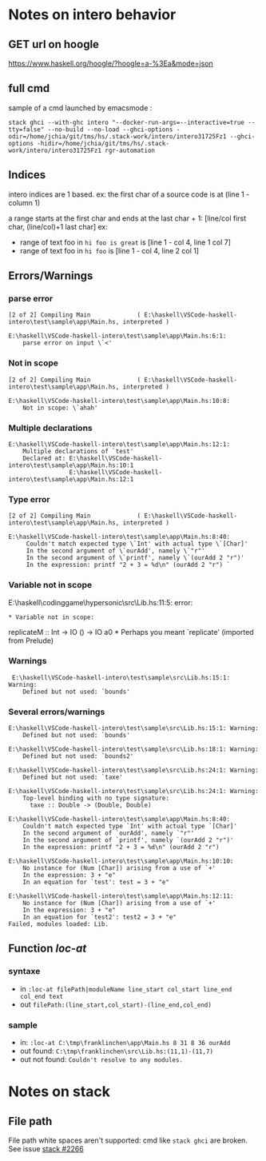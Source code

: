 # Notes on intero behavior


## GET url on hoogle
https://www.haskell.org/hoogle/?hoogle=a-%3Ea&mode=json

## full cmd

sample of a cmd launched by emacsmode :

`stack ghci --with-ghc intero "--docker-run-args=--interactive=true --tty=false" --no-build --no-load --ghci-options -odir=/home/jchia/git/tms/hs/.stack-work/intero/intero31725Fz1 --ghci-options -hidir=/home/jchia/git/tms/hs/.stack-work/intero/intero31725Fz1 rgr-automation`

## Indices

intero indices are 1 based.
ex: the first char of a source code is at (line 1 - column 1)

a range starts at the first char and ends at the last char + 1: [line/col first char, (line/col)+1 last char]
ex:
 - range of text foo in `hi foo is great` is [line 1 - col 4, line 1 col 7]
 - range of text foo in `hi foo` is [line 1 - col 4, line 2 col 1]

## Errors/Warnings

### parse error

    [2 of 2] Compiling Main             ( E:\haskell\VSCode-haskell-intero\test\sample\app\Main.hs, interpreted )

    E:\haskell\VSCode-haskell-intero\test\sample\app\Main.hs:6:1:
        parse error on input \`<'

### Not in scope

    [2 of 2] Compiling Main             ( E:\haskell\VSCode-haskell-intero\test\sample\app\Main.hs, interpreted )

    E:\haskell\VSCode-haskell-intero\test\sample\app\Main.hs:10:8:
        Not in scope: \`ahah'


### Multiple declarations

    E:\haskell\VSCode-haskell-intero\test\sample\app\Main.hs:12:1:
        Multiple declarations of `test'
        Declared at: E:\haskell\VSCode-haskell-intero\test\sample\app\Main.hs:10:1
                     E:\haskell\VSCode-haskell-intero\test\sample\app\Main.hs:12:1

### Type error

    [2 of 2] Compiling Main             ( E:\haskell\VSCode-haskell-intero\test\sample\app\Main.hs, interpreted )

    E:\haskell\VSCode-haskell-intero\test\sample\app\Main.hs:8:40:
         Couldn't match expected type \`Int' with actual type \`[Char]'
         In the second argument of \`ourAdd', namely \`"r"'
         In the second argument of \`printf', namely \`(ourAdd 2 "r")'
         In the expression: printf "2 + 3 = %d\n" (ourAdd 2 "r") `

### Variable not in scope

E:\haskell\codinggame\hypersonic\src\Lib.hs:11:5: error:

    * Variable not in scope:
 replicateM :: Int -> IO () -> IO a0
    * Perhaps you meant `replicate' (imported from Prelude)

### Warnings

     E:\haskell\VSCode-haskell-intero\test\sample\src\Lib.hs:15:1: Warning:
        Defined but not used: `bounds'

### Several errors/warnings

    E:\haskell\VSCode-haskell-intero\test\sample\src\Lib.hs:15:1: Warning:
        Defined but not used: `bounds'

    E:\haskell\VSCode-haskell-intero\test\sample\src\Lib.hs:18:1: Warning:
        Defined but not used: `bounds2'

    E:\haskell\VSCode-haskell-intero\test\sample\src\Lib.hs:24:1: Warning:
        Defined but not used: `taxe'

    E:\haskell\VSCode-haskell-intero\test\sample\src\Lib.hs:24:1: Warning:
        Top-level binding with no type signature:
          taxe :: Double -> (Double, Double)

    E:\haskell\VSCode-haskell-intero\test\sample\app\Main.hs:8:40:
        Couldn't match expected type `Int' with actual type `[Char]'
        In the second argument of `ourAdd', namely `"r"'
        In the second argument of `printf', namely `(ourAdd 2 "r")'
        In the expression: printf "2 + 3 = %d\n" (ourAdd 2 "r")

    E:\haskell\VSCode-haskell-intero\test\sample\app\Main.hs:10:10:
        No instance for (Num [Char]) arising from a use of `+'
        In the expression: 3 + "e"
        In an equation for `test': test = 3 + "e"

    E:\haskell\VSCode-haskell-intero\test\sample\app\Main.hs:12:11:
        No instance for (Num [Char]) arising from a use of `+'
        In the expression: 3 + "e"
        In an equation for `test2': test2 = 3 + "e"
    Failed, modules loaded: Lib.


## Function *loc-at*

### syntaxe

- in `:loc-at filePath|moduleName line_start col_start line_end col_end text`
- out `filePath:(line_start,col_start)-(line_end,col_end)`


### sample
- in: `:loc-at C:\tmp\franklinchen\app\Main.hs 8 31 8 36 ourAdd`
- out found: `C:\tmp\franklinchen\src\Lib.hs:(11,1)-(11,7)`
- out not found: `Couldn't resolve to any modules.`


# Notes on stack

## File path

File path white spaces aren't supported: cmd like `stack ghci` are broken. See issue [stack #2266](https://github.com/commercialhaskell/stack/issues/2266)

